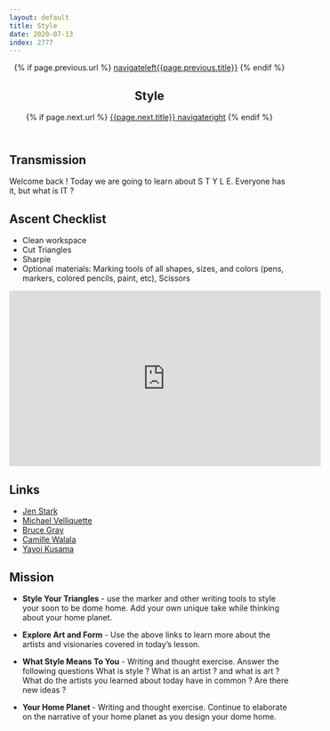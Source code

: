```yaml
---
layout: default
title: Style
date: 2020-07-13
index: 2777
---
```


<article id="Class">
        <header>
                {% if page.previous.url %}
                        <a class="prev" href="{{page.previous.url}}"><span class="icon">navigateleft</span>{{page.previous.title}}</a>
                {% endif %}
                <h1>Style</h1>
                {% if page.next.url %}
                        <a class="next" href="{{page.next.url}}">{{page.next.title}} <span class="icon">navigateright</span></a>
                {% endif %}
        </header>
        <section class="class-transmission">
                <h2>Transmission</h2>
                <p>Welcome back ! Today we are going to learn about S T Y L E. Everyone has it, but what is IT ? </p>
        </section>
        <section class="class-ascent_checklist">
                <h2>Ascent Checklist</h2>
                <ul>
                        <li data-icon="✨">Clean workspace</li>
                        <li data-icon="✂️">Cut Triangles</li>
                        <li data-icon="🖊">Sharpie</li>
                        <li data-icon="➕">Optional materials: Marking tools of all shapes, sizes, and colors (pens, markers, colored pencils, paint, etc), Scissors</li>
                </ul>
        </section>
        <section class="video">
                <iframe width="560" height="315" src="https://www.youtube.com/embed/3HyyFbz-seA" frameborder="0" allow="accelerometer; autoplay; encrypted-media; gyroscope; picture-in-picture" allowfullscreen></iframe>
        </section>
        <section class="class-links">
                <h2>Links</h2>
                <ul>
                        <li data-icon="👽"><a href="https://www.jenstark.com/" target="_blank">Jen Stark</a></li>
                        <li data-icon="🛰"><a href="https://www.velliquette.com/" target="_blank">Michael Velliquette</a></li>
                        <li data-icon="🌎"><a href="http://www.brucegray.com/" target="_blank">Bruce Gray</a></li>
                        <li data-icon="🚀"><a href="https://www.camillewalala.com/" target="_blank">Camille Walala</a></li>
                        <li data-icon="🛸"><a href="http://yayoi-kusama.jp/e/information/">Yayoi Kusama</a></li>
                </ul>
        </section>
        <section class="class-mission">
                <h2>Mission</h2>
                <ul>
                        <li data-icon="🔺">
                                <p><strong>Style Your Triangles</strong> - use the marker and other writing tools to style your soon to be dome home. Add your own unique take while thinking about your home planet. </p>
                        </li>
                        <li data-icon="👁‍🗨">
                                <p><strong>Explore Art and Form</strong> - Use the above links to learn more about the artists and visionaries covered in today’s lesson. </p>
                        </li>
                        <li data-icon="🖊">
                                <p><strong>What Style Means To You</strong> - Writing and thought exercise. Answer the following questions What is style ? What is an artist ? and what is art ? What do the artists you learned about today have in common ? Are there new ideas ? </p>
                        </li>
                        <li data-icon="🖊">
                                <p><strong>Your Home Planet </strong> - Writing and thought exercise.  Continue to elaborate on the narrative of your home planet as you design your dome home.</p>
                        </li>
                </ul>
        </section>
</article>
